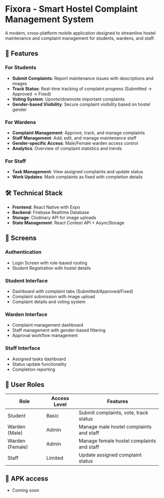 # Fixora - Smart Hostel Complaint Management System

A modern, cross-platform mobile application designed to streamline hostel maintenance and complaint management for students, wardens, and staff.

## 🚀 Features

### For Students
- **Submit Complaints**: Report maintenance issues with descriptions and images
- **Track Status**: Real-time tracking of complaint progress (Submitted → Approved → Fixed)
- **Voting System**: Upvote/downvote important complaints
- **Gender-based Visibility**: Secure complaint visibility based on hostel gender

### For Wardens
- **Complaint Management**: Approve, track, and manage complaints
- **Staff Management**: Add, edit, and manage maintenance staff
- **Gender-specific Access**: Male/Female warden access control
- **Analytics**: Overview of complaint statistics and trends

### For Staff
- **Task Management**: View assigned complaints and update status
- **Work Updates**: Mark complaints as fixed with completion details

## 🛠️ Technical Stack

- **Frontend**: React Native with Expo
- **Backend**: Firebase Realtime Database
- **Storage**: Clodinary API for image uploads
- **State Management**: React Context API + AsyncStorage

## 📱 Screens

### Authentication
- Login Screen with role-based routing
- Student Registration with hostel details

### Student Interface
- Dashboard with complaint tabs (Submitted/Approved/Fixed)
- Complaint submission with image upload
- Complaint details and voting system

### Warden Interface
- Complaint management dashboard
- Staff management with gender-based filtering
- Approval workflow management

### Staff Interface
- Assigned tasks dashboard
- Status update functionality
- Completion reporting

## 🔐 User Roles

| Role | Access Level | Features |
|------|-------------|----------|
| Student | Basic | Submit complaints, vote, track status |
| Warden (Male) | Admin | Manage male hostel complaints and staff |
| Warden (Female) | Admin | Manage female hostel complaints and staff |
| Staff | Limited | Update assigned complaint status |

## 🚀 APK access
- Coming soon
